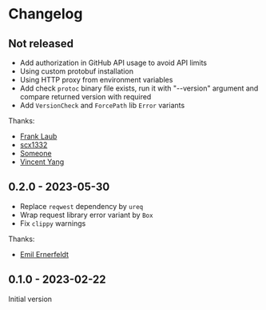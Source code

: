 # Changelog

## Not released

- Add authorization in GitHub API usage to avoid API limits
- Using custom protobuf installation
- Using HTTP proxy from environment variables
- Add check `protoc` binary file exists, run it with "--version" argument and compare returned version with required
- Add `VersionCheck` and `ForcePath` lib `Error` variants

Thanks:

- [Frank Laub](https://github.com/flaub)
- [scx1332](https://github.com/scx1332)
- [Someone](https://github.com/SomeoneSerge)
- [Vincent Yang](https://github.com/soloist-v)

## 0.2.0 - 2023-05-30

- Replace `reqwest` dependency by `ureq`
- Wrap request library error variant by `Box`
- Fix `clippy` warnings

Thanks:

- [Emil Ernerfeldt](https://github.com/emilk)

## 0.1.0 - 2023-02-22

Initial version